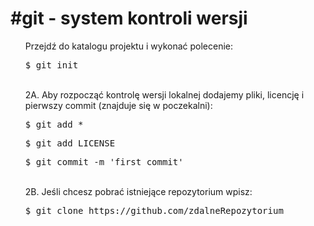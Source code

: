 <h1>
  #git - system kontroli wersji
</h1>

<ol>
Przejdź do katalogu projektu i wykonać polecenie:
  <pre>$ git init</pre>
<br />2A. Aby rozpocząć kontrolę wersji lokalnej dodajemy pliki, licencję i pierwszy commit (znajduje się w poczekalni):
  <pre>$ git add *</pre>
  <pre>$ git add LICENSE</pre>
  <pre>$ git commit -m 'first commit'</pre>
<br />2B. Jeśli chcesz pobrać istniejące repozytorium wpisz:
  <pre>$ git clone https://github.com/zdalneRepozytorium</pre>
</ol>
